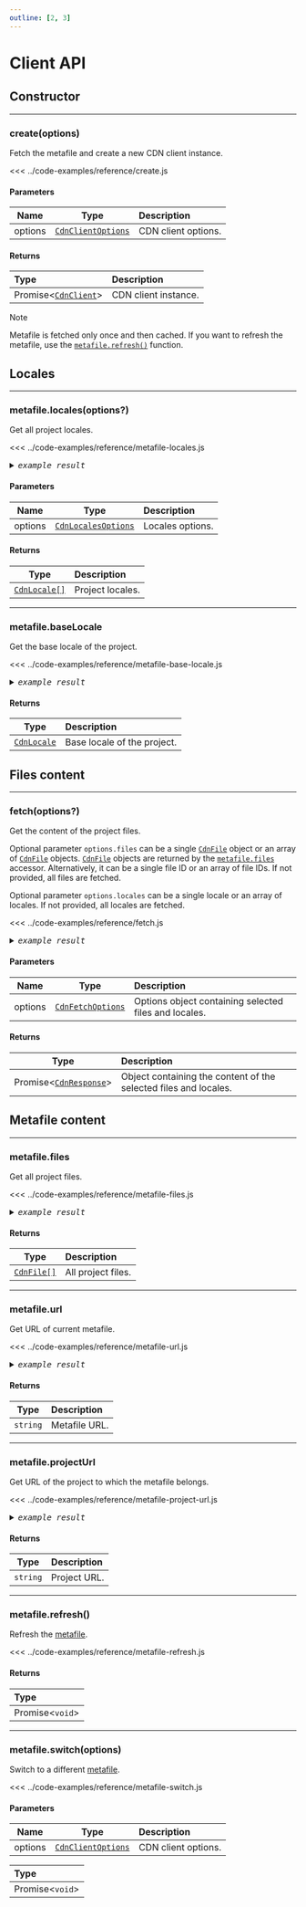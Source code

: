 ```yaml
---
outline: [2, 3]
---
```


# Client API

## Constructor

---

### create(options) <Badge type="info" text="async function" />

Fetch the metafile and create a new CDN client instance.

<<< ../code-examples/reference/create.js

#### Parameters

| Name    | Type                                            | Description         |
| ------- | ----------------------------------------------- | :------------------ |
| options | [`CdnClientOptions`](types.md#cdnclientoptions) | CDN client options. |

#### Returns

| Type                                                                                           | Description          |
| :--------------------------------------------------------------------------------------------- | :------------------- |
| Promise<[`CdnClient`](https://github.com/localazy/cdn-client/blob/main/src/cdn/cdn-client.ts)> | CDN client instance. |

> [!NOTE]
> Metafile is fetched only once and then cached. If you want to refresh the metafile, use the [`metafile.refresh()`](#metafile-refresh) function.

## Locales

---

### metafile.locales(options?) <Badge type="info" text="function" />

Get all project locales.

<<< ../code-examples/reference/metafile-locales.js

<details><summary><i><samp>example result</samp></i></summary>

<<< ../code-examples/reference/results/metafile-locales.js

</details>

#### Parameters

| Name                                          | Type                                              | Description      |
| --------------------------------------------- | ------------------------------------------------- | :--------------- |
| options <Badge type="info" text="optional" /> | [`CdnLocalesOptions`](types.md#cdnlocalesoptions) | Locales options. |

#### Returns

| Type                                | Description      |
| ----------------------------------- | :--------------- |
| [`CdnLocale[]`](types.md#cdnlocale) | Project locales. |

---

### metafile.baseLocale <Badge type="info" text="accessor" />

Get the base locale of the project.

<<< ../code-examples/reference/metafile-base-locale.js

<details><summary><i><samp>example result</samp></i></summary>

<<< ../code-examples/reference/results/metafile-base-locale.js

</details>

#### Returns

| Type                              | Description                 |
| --------------------------------- | :-------------------------- |
| [`CdnLocale`](types.md#cdnlocale) | Base locale of the project. |

## Files content

---

### fetch(options?) <Badge type="info" text="async function" />

Get the content of the project files.

Optional parameter `options.files` can be a single [`CdnFile`](types.md#cdnfile) object or an array of [`CdnFile`](types.md#cdnfile) objects. [`CdnFile`](types.md#cdnfile) objects
are returned by the [`metafile.files`](#metafile-files) accessor. Alternatively, it can be a single file ID or an array of file IDs. If not provided, all files are fetched.

Optional parameter `options.locales` can be a single locale or an array of locales. If not provided, all locales are fetched.

<<< ../code-examples/reference/fetch.js

<details><summary><i><samp>example result</samp></i></summary>

<<< ../code-examples/reference/results/fetch.js

</details>

#### Parameters

| Name                                          | Type                                          | Description                                           |
| --------------------------------------------- | --------------------------------------------- | :---------------------------------------------------- |
| options <Badge type="info" text="optional" /> | [`CdnFetchOptions`](types.md#cdnfetchoptions) | Options object containing selected files and locales. |

#### Returns

| Type                                           | Description                                                      |
| ---------------------------------------------- | :--------------------------------------------------------------- |
| Promise<[`CdnResponse`](types.md#cdnresponse)> | Object containing the content of the selected files and locales. |

## Metafile content

---

### metafile.files <Badge type="info" text="accessor" />

Get all project files.

<<< ../code-examples/reference/metafile-files.js

<details><summary><i><samp>example result</samp></i></summary>

<<< ../code-examples/reference/results/metafile-files.js

</details>

#### Returns

| Type                            | Description        |
| ------------------------------- | :----------------- |
| [`CdnFile[]`](types.md#cdnfile) | All project files. |

---

### metafile.url <Badge type="info" text="accessor" />

Get URL of current metafile.

<<< ../code-examples/reference/metafile-url.js

<details><summary><i><samp>example result</samp></i></summary>

<<< ../code-examples/reference/results/metafile-url.js

</details>

#### Returns

| Type     | Description   |
| -------- | :------------ |
| `string` | Metafile URL. |

---

### metafile.projectUrl <Badge type="info" text="accessor" />

Get URL of the project to which the metafile belongs.

<<< ../code-examples/reference/metafile-project-url.js

<details><summary><i><samp>example result</samp></i></summary>

<<< ../code-examples/reference/results/metafile-project-url.js

</details>

#### Returns

| Type     | Description  |
| -------- | :----------- |
| `string` | Project URL. |

---

### metafile.refresh() <Badge type="info" text="async function" />

Refresh the [metafile](../get-started/metafile.md).

<<< ../code-examples/reference/metafile-refresh.js

#### Returns

| Type            |
| :-------------- |
| Promise<`void`> |

---

### metafile.switch(options) <Badge type="info" text="async function" />

Switch to a different [metafile](../get-started/metafile.md).

<<< ../code-examples/reference/metafile-switch.js

#### Parameters

| Name    | Type                                            | Description         |
| ------- | ----------------------------------------------- | :------------------ |
| options | [`CdnClientOptions`](types.md#cdnclientoptions) | CDN client options. |

| Type            |
| :-------------- |
| Promise<`void`> |

